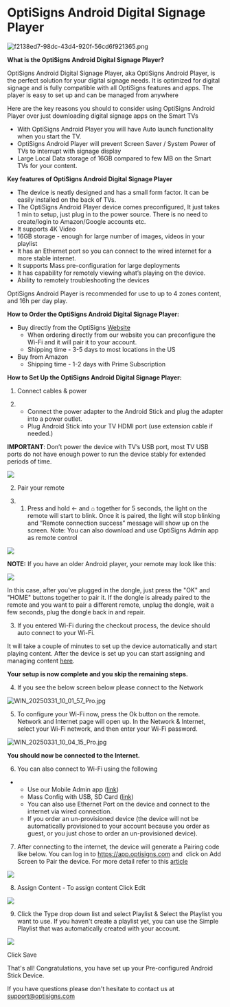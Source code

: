 # OptiSigns Android Digital Signage Player

![f2138ed7-98dc-43d4-920f-56cd6f921365.png](https://support.optisigns.com/hc/article_attachments/28901408804115)

**What is the OptiSigns Android Digital Signage Player?**

OptiSigns Android Digital Signage Player, aka OptiSigns Android Player, is the perfect solution for your digital signage needs. It is optimized for digital signage and is fully compatible with all OptiSigns features and apps. The player is easy to set up and can be managed from anywhere

Here are the key reasons you should to consider using OptiSigns Android Player over just downloading digital signage apps on the Smart TVs

* With OptiSigns Android Player you will have Auto launch functionality when you start the TV.
* OptiSigns Android Player will prevent Screen Saver / System Power of TVs to interrupt with signage display
* Large Local Data storage of 16GB compared to few MB on the Smart TVs for your content.

**Key features of OptiSigns Android Digital Signage Player**

* The device is neatly designed and has a small form factor. It can be easily installed on the back of TVs.
* The OptiSigns Android Player device comes preconfigured, It just takes 1 min to setup, just plug in to the power source. There is no need to create/login to Amazon/Google accounts etc.
* It supports 4K Video
* 16GB storage - enough for large number of images, videos in your playlist
* It has an Ethernet port so you can connect to the wired internet for a more stable internet.
* It supports Mass pre-configuration for large deployments
* It has capability for remotely viewing what’s playing on the device.
* Ability to remotely troubleshooting the devices

OptiSigns Android Player is recommended for use to up to 4 zones content, and 16h per day play.

**How to Order the OptiSigns Android Digital Signage Player:**

* Buy directly from the OptiSigns [Website](https://links.optisigns.com/szzk)
  + When ordering directly from our website you can preconfigure the Wi-Fi and it will pair it to your account.
  + Shipping time - 3-5 days to most locations in the US
* Buy from Amazon
  + Shipping time - 1-2 days with Prime Subscription

**How to Set Up the OptiSigns Android Digital Signage Player:**

1. Connect cables & power

1. * Connect the power adapter to the Android Stick and plug the adapter into a power outlet.
   * Plug Android Stick into your TV HDMI port (use extension cable if needed.)

**IMPORTANT**: Don’t power the device with TV’s USB port, most TV USB ports do not have enough power to run the device stably for extended periods of time.

![](https://support.optisigns.com/hc/article_attachments/27735423456659)

2. Pair your remote

1. 1. Press and hold ← and ⌂ together for 5 seconds, the light on the remote will start to blink. Once it is paired, the light will stop blinking and “Remote connection success” message will show up on the screen. Note: You can also download and use OptiSigns Admin app as remote control

![](https://support.optisigns.com/hc/article_attachments/27527231199635)

**NOTE:** If you have an older Android player, your remote may look like this:

![](https://support.optisigns.com/hc/article_attachments/37242357852691)

In this case, after you've plugged in the dongle, just press the "OK" and "HOME" buttons together to pair it. If the dongle is already paired to the remote and you want to pair a different remote, unplug the dongle, wait a few seconds, plug the dongle back in and repair.

3. If you entered Wi-Fi during the checkout process, the device should auto connect to your Wi-Fi.

It will take a couple of minutes to set up the device automatically and start playing content. After the device is set up you can start assigning and managing content [here](https://app.optisigns.com/signIn).

**Your setup is now complete and you skip the remaining steps.**

4. If you see the below screen below please connect to the Network

![WIN_20250331_10_01_57_Pro.jpg](https://support.optisigns.com/hc/article_attachments/39894411653395)

5. To configure your Wi-Fi now, press the Ok button on the remote. Network and Internet page will open up. In the Network & Internet, select your Wi-Fi network, and then enter your Wi-Fi password.

![WIN_20250331_10_04_15_Pro.jpg](https://support.optisigns.com/hc/article_attachments/39894458704019)

**You should now be connected to the Internet.**

6. You can also connect to Wi-Fi using the following

* + Use our Mobile Admin app ([link](https://www.optisigns.com/mobile-app))
  + Mass Config with USB, SD Card ([link](https://support.optisigns.com/hc/en-us/articles/4416542923667-How-to-perform-mass-provisioning-with-OptiSigns))
  + You can also use Ethernet Port on the device and connect to the internet via wired connection.
  + If you order an un-provisioned device (the device will not be automatically provisioned to your account because you order as guest, or you just chose to order an un-provisioned device).

7. After connecting to the internet, the device will generate a Pairing code like below. You can log in to <https://app.optisigns.com> and  click on Add Screen to Pair the device. For more detail refer to this [article](https://support.optisigns.com/hc/en-us/articles/360016374813-Set-up-add-a-screen)

![](https://support.optisigns.com/hc/article_attachments/39900231805843)

8. Assign Content - To assign content Click Edit

![](https://support.optisigns.com/hc/article_attachments/27527207356947)

9. Click the Type drop down list and select Playlist & Select the Playlist you want to use. If you haven't create a playlist yet, you can use the Simple Playlist that was automatically created with your account.

![](https://support.optisigns.com/hc/article_attachments/27527231218451)

Click Save

That's all! Congratulations, you have set up your Pre-configured Android Stick Device.

If you have questions please don't hesitate to contact us at support@optisigns.com